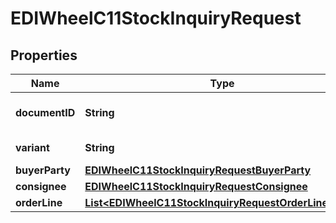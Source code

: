 

# EDIWheelC11StockInquiryRequest


## Properties

| Name | Type | Description | Notes |
|------------ | ------------- | ------------- | -------------|
|**documentID** | **String** | DocumentID always \&quot;C1\&quot;. |  |
|**variant** | **String** | Variant always \&quot;1\&quot;. |  |
|**buyerParty** | [**EDIWheelC11StockInquiryRequestBuyerParty**](EDIWheelC11StockInquiryRequestBuyerParty.md) |  |  |
|**consignee** | [**EDIWheelC11StockInquiryRequestConsignee**](EDIWheelC11StockInquiryRequestConsignee.md) |  |  |
|**orderLine** | [**List&lt;EDIWheelC11StockInquiryRequestOrderLineInner&gt;**](EDIWheelC11StockInquiryRequestOrderLineInner.md) |  |  |



